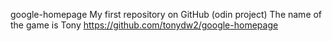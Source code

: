  google-homepage
My first repository on GitHub (odin project)
The name of the game is Tony
https://github.com/tonydw2/google-homepage